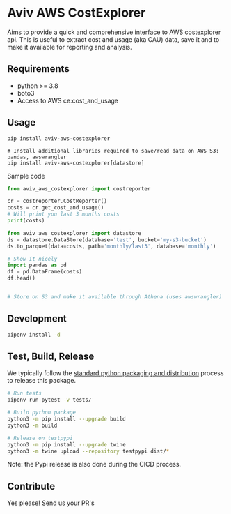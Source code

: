 # Aviv AWS CostExplorer

Aims to provide a quick and comprehensive interface to AWS costexplorer api.
This is useful to extract cost and usage (aka CAU) data, save it and to make it available for reporting and analysis.

## Requirements

- python >= 3.8
- boto3
- Access to AWS ce:cost_and_usage

## Usage

```shell
pip install aviv-aws-costexplorer

# Install additional libraries required to save/read data on AWS S3: pandas, awswrangler
pip install aviv-aws-costexplorer[datastore]
```

Sample code

```python
from aviv_aws_costexplorer import costreporter

cr = costreporter.CostReporter()
costs = cr.get_cost_and_usage()
# Will print you last 3 months costs
print(costs)

from aviv_aws_costexplorer import datastore
ds = datastore.DataStore(database='test', bucket='my-s3-bucket')
ds.to_parquet(data=costs, path='monthly/last3', database='monthly')

# Show it nicely
import pandas as pd
df = pd.DataFrame(costs)
df.head()


# Store on S3 and make it available through Athena (uses awswrangler)

```

## Development

```bash
pipenv install -d
```

## Test, Build, Release

We typically follow the [standard python packaging and distribution](https://packaging.python.org/en/latest/tutorials/packaging-projects/#generating-distribution-archives) process to release this package.

```bash
# Run tests
pipenv run pytest -v tests/

# Build python package
python3 -m pip install --upgrade build
python3 -m build

# Release on testpypi
python3 -m pip install --upgrade twine
python3 -m twine upload --repository testpypi dist/*
```

Note: the Pypi release is also done during the CICD process.

## Contribute

Yes please! Send us your PR's
